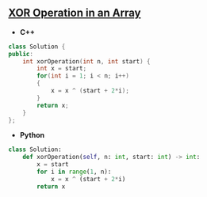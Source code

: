 ## [XOR Operation in an Array](https://leetcode.com/problems/xor-operation-in-an-array/)

* **C++**
```cpp
class Solution {
public:
    int xorOperation(int n, int start) {
        int x = start;
        for(int i = 1; i < n; i++)
        {
            x = x ^ (start + 2*i);
        }
        return x;
    }
};
```

* **Python**
```py
class Solution:
    def xorOperation(self, n: int, start: int) -> int:
        x = start
        for i in range(1, n):
            x = x ^ (start + 2*i)
        return x
```
